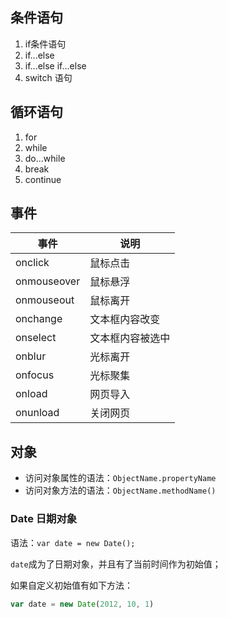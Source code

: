 ## 条件语句
1. if条件语句
2. if...else
3. if...else if...else
4. switch 语句

## 循环语句
1. for
2. while
3. do...while
4. break
5. continue

## 事件
| 事件 | 说明 |
|---------|---------|
| onclick | 鼠标点击 |
| onmouseover | 鼠标悬浮 |
| onmouseout | 鼠标离开 |
| onchange | 文本框内容改变 |
| onselect | 文本框内容被选中 |
| onblur | 光标离开 |
| onfocus | 光标聚集 |
| onload | 网页导入 |
| onunload | 关闭网页 |

## 对象
* 访问对象属性的语法：`ObjectName.propertyName`
* 访问对象方法的语法：`ObjectName.methodName()`

### Date 日期对象

语法：`var date = new Date();`

`date`成为了日期对象，并且有了当前时间作为初始值；

如果自定义初始值有如下方法：

```js
var date = new Date(2012, 10, 1)
```
